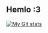 ## Hemlo :3

[![My Git stats](https://github-readme-stats.vercel.app/api?username=Darsh-A)](https://github.com/Darsh-A/github-readme-stats&show_icons=true&theme=rose_pine&hide=contribs)
<!--
**Darsh-A/Darsh-A** is a ✨ _special_ ✨ repository because its `README.md` (this file) appears on your GitHub profile.

Here are some ideas to get you started:

- 🔭 I’m currently working on ...
- 🌱 I’m currently learning ...
- 👯 I’m looking to collaborate on ...
- 🤔 I’m looking for help with ...
- 💬 Ask me about ...
- 📫 How to reach me: ...
- 😄 Pronouns: ...
- ⚡ Fun fact: ...
-->
